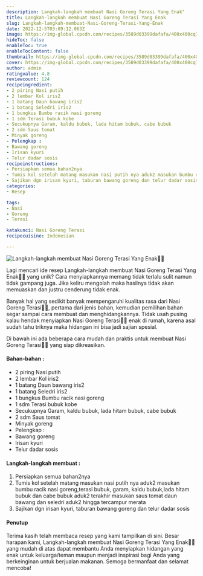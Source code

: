 ```yaml
---
description: Langkah-langkah membuat Nasi Goreng Terasi Yang Enak"
title: Langkah-langkah membuat Nasi Goreng Terasi Yang Enak
slug: Langkah-langkah-membuat-Nasi-Goreng-Terasi-Yang-Enak
date: 2022-12-5T03:09:12.063Z
image: https://img-global.cpcdn.com/recipes/3589d03399dafafa/400x400cq70/photo.jpg
hideToc: false
enableToc: true
enableTocContent: false
thumbnail: https://img-global.cpcdn.com/recipes/3589d03399dafafa/400x400cq70/photo.jpg
cover: https://img-global.cpcdn.com/recipes/3589d03399dafafa/400x400cq70/photo.jpg
author: admin
ratingvalue: 4.8
reviewcount: 124
recipeingredient:
- 2 piring Nasi putih
- 2 lembar Kol iris2
- 1 batang Daun bawang iris2
- 1 batang Seledri iris2
- 1 bungkus Bumbu racik nasi goreng
- 1 sdm Terasi bubuk kobe
- Secukupnya Garam, kaldu bubuk, lada hitam bubuk, cabe bubuk
- 2 sdm Saus tomat
- Minyak goreng
- Pelengkap :
- Bawang goreng
- Irisan kyuri
- Telur dadar sosis
recipeinstructions:
- Persiapkan semua bahan2nya
- Tumis kol setelah matang masukan nasi putih nya aduk2 masukan bumbu racik nasi goreng,terasi bubuk, garam, kaldu bubuk,lada hitam bubuk dan cabe bubuk aduk2 terakhir masukan saus tomat daun bawang dan seledri aduk2 hingga tercampur merata
- Sajikan dgn irisan kyuri, taburan bawang goreng dan telur dadar sosis
categories:
- Resep

tags:
- Nasi
- Goreng
- Terasi

katakunci: Nasi Goreng Terasi
recipecuisine: Indonesian

---
```


![Langkah-langkah membuat Nasi Goreng Terasi Yang Enak👩‍🍳](https://img-global.cpcdn.com/recipes/3589d03399dafafa/400x400cq70/photo.jpg)

Lagi mencari ide resep Langkah-langkah membuat Nasi Goreng Terasi Yang Enak👩‍🍳 yang unik? Cara menyiapkannya memang tidak terlalu sulit namun tidak gampang juga. Jika keliru mengolah maka hasilnya tidak akan memuaskan dan justru cenderung tidak enak.

Banyak hal yang sedikit banyak mempengaruhi kualitas rasa dari Nasi Goreng Terasi👩‍🍳, pertama dari jenis bahan, kemudian pemilihan bahan segar sampai cara membuat dan menghidangkannya. Tidak usah pusing kalau hendak menyiapkan Nasi Goreng Terasi👩‍🍳 enak di rumah, karena asal sudah tahu triknya maka hidangan ini bisa jadi sajian spesial.

Di bawah ini ada beberapa cara mudah dan praktis untuk membuat Nasi Goreng Terasi👩‍🍳 yang siap dikreasikan.

<!--inarticleads1-->

#### Bahan-bahan :

- 2 piring Nasi putih
- 2 lembar Kol iris2
- 1 batang Daun bawang iris2
- 1 batang Seledri iris2
- 1 bungkus Bumbu racik nasi goreng
- 1 sdm Terasi bubuk kobe
- Secukupnya Garam, kaldu bubuk, lada hitam bubuk, cabe bubuk
- 2 sdm Saus tomat
- Minyak goreng
- Pelengkap :
- Bawang goreng
- Irisan kyuri
- Telur dadar sosis

<!--inarticleads2-->

#### Langkah-langkah membuat :

1. Persiapkan semua bahan2nya
1. Tumis kol setelah matang masukan nasi putih nya aduk2 masukan bumbu racik nasi goreng,terasi bubuk, garam, kaldu bubuk,lada hitam bubuk dan cabe bubuk aduk2 terakhir masukan saus tomat daun bawang dan seledri aduk2 hingga tercampur merata
1. Sajikan dgn irisan kyuri, taburan bawang goreng dan telur dadar sosis

#### Penutup

Terima kasih telah membaca resep yang kami tampilkan di sini. Besar harapan kami, Langkah-langkah membuat Nasi Goreng Terasi Yang Enak👩‍🍳 yang mudah di atas dapat membantu Anda menyiapkan hidangan yang enak untuk keluarga/teman maupun menjadi inspirasi bagi Anda yang berkeinginan untuk berjualan makanan. Semoga bermanfaat dan selamat mencoba!